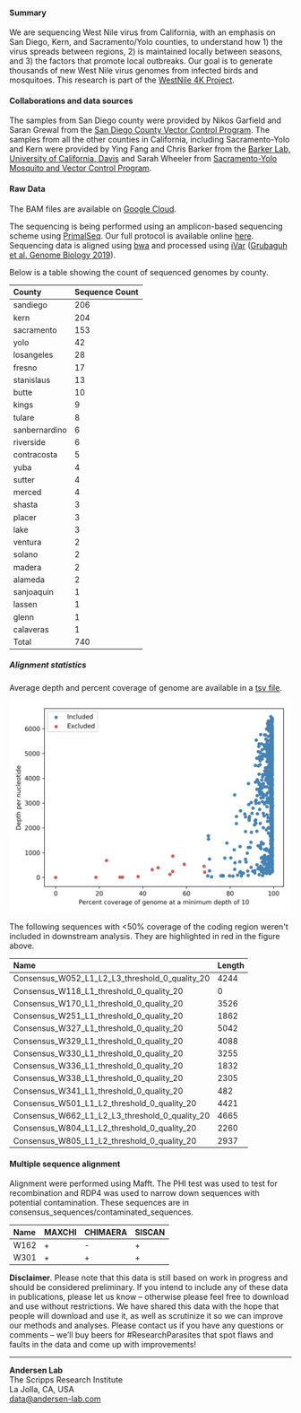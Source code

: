 #### Summary
We are sequencing West Nile virus from California, with an emphasis on San Diego, Kern, and Sacramento/Yolo counties, to understand how 1) the virus spreads between regions, 2) is maintained locally between seasons, and 3) the factors that promote local outbreaks. Our goal is to generate thousands of new West Nile virus genomes from infected birds and mosquitoes. This research is part of the [WestNile 4K Project](https://westnile4k.org/).

#### Collaborations and data sources

The samples from San Diego county were provided by Nikos Garfield and Saran Grewal from the [San Diego County Vector Control Program](https://www.sandiegocounty.gov/deh/pests/vector_disease.html). The samples from all the other counties in California, including Sacramento-Yolo and Kern were provided by Ying Fang and Chris Barker from the [Barker Lab, University of California, Davis](https://barkerlab.ucdavis.edu/) and Sarah Wheeler from [Sacramento-Yolo Mosquito and Vector Control Program](https://www.fightthebite.net/).


#### Raw Data

The BAM files are available on [Google Cloud](https://console.cloud.google.com/storage/browser/andersen-lab_project_westnile4k_genomics).

The sequencing is being performed using an amplicon-based sequencing scheme using [PrimalSeq](https://www.nature.com/articles/nprot.2017.066). Our full protocol is available online [here](https://docs.google.com/document/d/1PilT4w5jHO-ROsE8TL5WBGa0wSCdTHAsNl1LIOYiTgk/edit?usp=sharing). Sequencing data is aligned using [bwa](https://github.com/lh3/bwa) and processed using [iVar](https://github.com/andersen-lab/ivar) ([Grubaguh et al. Genome Biology 2019](https://genomebiology.biomedcentral.com/articles/10.1186/s13059-018-1618-7)).

Below is a table showing the count of sequenced  genomes by county.

| County          |   Sequence Count |
| :-------------- | :--------------- |
| sandiego      | 206 |
| kern          | 204 |
| sacramento    | 153 |
| yolo          |  42 |
| losangeles    |  28 |
| fresno        |  17 |
| stanislaus    |  13 |
| butte         |  10 |
| kings         |   9 |
| tulare        |   8 |
| sanbernardino |   6 |
| riverside     |   6 |
| contracosta   |   5 |
| yuba          |   4 |
| sutter        |   4 |
| merced        |   4 |
| shasta        |   3 |
| placer        |   3 |
| lake          |   3 |
| ventura       |   2 |
| solano        |   2 |
| madera        |   2 |
| alameda       |   2 |
| sanjoaquin    |   1 |
| lassen        |   1 |
| glenn         |   1 |
| calaveras     |   1 |
| Total         | 740 |

##### Alignment statistics

Average depth and percent coverage of genome are available in a [tsv file](https://github.com/andersen-lab/west-nile-genomics-california/blob/master/metadata/alignment_statistics.tsv).

![Alignment statistics](https://raw.githubusercontent.com/andersen-lab/west-nile/master/plots/alignment_stats.png)

The following sequences with <50% coverage of the coding region weren't included in downstream analysis. They are highlighted in red in the figure above.

| Name                                           | Length |
|:-- | :-- |
| Consensus_W052_L1_L2_L3_threshold_0_quality_20 |   4244 |
| Consensus_W118_L1_threshold_0_quality_20       |      0 |
| Consensus_W170_L1_threshold_0_quality_20       |   3526 |
| Consensus_W251_L1_threshold_0_quality_20       |   1862 |
| Consensus_W327_L1_threshold_0_quality_20       |   5042 |
| Consensus_W329_L1_threshold_0_quality_20       |   4088 |
| Consensus_W330_L1_threshold_0_quality_20       |   3255 |
| Consensus_W336_L1_threshold_0_quality_20       |   1832 |
| Consensus_W338_L1_threshold_0_quality_20       |   2305 |
| Consensus_W341_L1_threshold_0_quality_20       |    482 |
| Consensus_W501_L1_L2_threshold_0_quality_20    |   4421 |
| Consensus_W662_L1_L2_L3_threshold_0_quality_20 |   4665 |
| Consensus_W804_L1_L2_threshold_0_quality_20    |   2260 |
| Consensus_W805_L1_L2_threshold_0_quality_20    |   2937 |

#### Multiple sequence alignment

Alignment were performed using Mafft. The PHI test was used to test for recombination and RDP4 was used to narrow down sequences with potential contamination. These sequences are in consensus_sequences/contaminated\_sequences.

| Name | MAXCHI | CHIMAERA | SISCAN |
|:-- |:-- |:-- |:--|
| W162 | +      | -        | +      |
| W301 | +      | +        | +      |

**Disclaimer**. Please note that this data is still based on work in progress and should be considered preliminary. If you intend to include any of these data in publications, please let us know – otherwise please feel free to download and use without restrictions. We have shared this data with the hope that people will download and use it, as well as scrutinize it so we can improve our methods and analyses. Please contact us if you have any questions or comments – we’ll buy beers for #ResearchParasites that spot flaws and faults in the data and come up with improvements!

---
**Andersen Lab**  
The Scripps Research Institute  
La Jolla, CA, USA  
[data@andersen-lab.com](mailto:data@andersen-lab.com)
